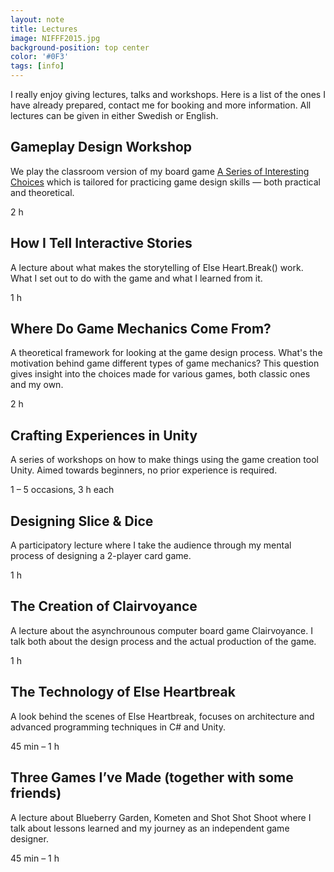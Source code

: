 ```yaml
---
layout: note
title: Lectures
image: NIFFF2015.jpg
background-position: top center
color: '#0F3'
tags: [info]
---
```


I really enjoy giving lectures, talks and workshops. Here is a list of the ones I have already prepared, contact me for booking and more information. All lectures can be given in either Swedish or English.

## Gameplay Design Workshop

We play the classroom version of my board game [A Series of Interesting Choices](/interestingchoices) which is tailored for practicing game design skills &mdash; both practical and theoretical.

2 h

## How I Tell Interactive Stories

A lecture about what makes the storytelling of Else Heart.Break() work. What I set out to do with the game and what I learned from it.

1 h

## Where Do Game Mechanics Come From?

A theoretical framework for looking at the game design process. What's the motivation behind game different types of game mechanics? This question gives insight into the choices made for various games, both classic ones and my own.

2 h

## Crafting Experiences in Unity

A series of workshops on how to make things using the game creation tool Unity. Aimed towards beginners, no prior experience is required.

1 – 5 occasions, 3 h each

## Designing Slice & Dice

A participatory lecture where I take the audience through my mental process of designing a 2-player card game.

1 h

## The Creation of Clairvoyance

A lecture about the asynchrounous computer board game Clairvoyance. I talk both about the design process and the actual production of the game.

1 h

## The Technology of Else Heartbreak

A look behind the scenes of Else Heartbreak, focuses on architecture and advanced programming techniques in C# and Unity.

45 min – 1 h

## Three Games I’ve Made (together with some friends)

A lecture about Blueberry Garden, Kometen and Shot Shot Shoot where I talk about lessons learned and my journey as an independent game designer.

45 min – 1 h
